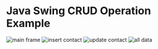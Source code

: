 # Java Swing CRUD Operation Example

![main frame](https://cloud.githubusercontent.com/assets/20207324/19556276/00ba2130-96de-11e6-9ca9-3350cc4bb9dd.png)
![insert contact](https://cloud.githubusercontent.com/assets/20207324/19556275/00b2554a-96de-11e6-8b47-ffdec45d1f3f.png)
![update contact](https://cloud.githubusercontent.com/assets/20207324/19556277/00bdc06a-96de-11e6-9a2b-6321e910fa98.png)
![all data](https://cloud.githubusercontent.com/assets/20207324/19556274/00b047b4-96de-11e6-942a-374a5c512923.png)

